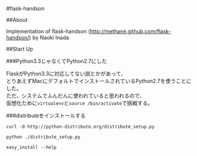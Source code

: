 #flask-handson

##About

Implementation of flask-handson (http://methane.github.com/flask-handson/) by Naoki Inada

##Start Up

###Python3.3じゃなくてPython2.7にした

FlaskがPython3.3に対応してない説とかがあって、  
とりあえずMacにデフォルトでインストールされているPython2.7を使うことにした。  
ただ、システムでふんだんに使われていると思われるので、  
仮想化ために`virtualenv`と`source /bin/activate`で挑戦する。  

###distributeをインストールする

    curl -O http://python-distribute.org/distribute_setup.py
    
    python ./distribute_setup.py
    
    easy_install --help